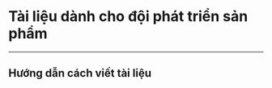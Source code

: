 # Tài liệu dành cho đội phát triển sản phẩm
-----------------------

## Hướng dẫn cách viết tài liệu


